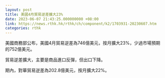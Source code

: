 ```yaml
---
layout: post
title: 美國4月貿易逆差擴大23%
date: 2023-06-07 21:43:25.000000000 +08:00
link: https://news.rthk.hk/rthk/ch/component/k2/1703931-20230607.htm
categories: rthk
---
```


美國商務部公布，美國4月貿易逆差為746億美元，按月擴大23%，少過市場預期的752億美元。

貿易逆差擴大，主要是商品進口反彈，但出口下降。

期內，對華貿易逆差為202.8億美元，按月擴大22%。
